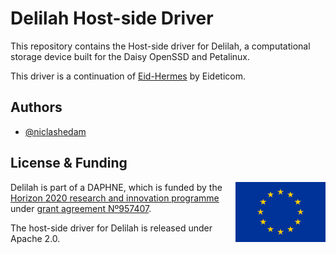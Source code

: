 
# Delilah Host-side Driver

This repository contains the Host-side driver for Delilah, a computational storage device built for the Daisy OpenSSD and Petalinux.

This driver is a continuation of [Eid-Hermes](https://github.com/Eideticom/eid-hermes/) by Eideticom.

## Authors

- [@niclashedam](https://www.github.com/niclashedam)

## License & Funding

[<img src="media/europe.svg" height="96" align="right" alt="European emblem">](https://ec.europa.eu/)

Delilah is part of a DAPHNE, which is funded by the [Horizon 2020 research and innovation programme](https://ec.europa.eu/programmes/horizon2020/) under [grant agreement Nº957407](https://cordis.europa.eu/project/id/957407).

The host-side driver for Delilah is released under Apache 2.0.
